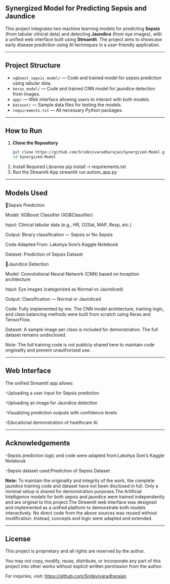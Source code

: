 ## Synergized Model for Predicting Sepsis and Jaundice

This project integrates two machine learning models for predicting **Sepsis** (from tabular clinical data) and detecting **Jaundice** (from eye images), with a unified web interface built using **Streamlit**. The project aims to showcase early disease prediction using AI techniques in a user-friendly application.

---

## Project Structure

- `xgboost_sepsis_model/` — Code and trained model for sepsis prediction using tabular data.
- `keras_model/` — Code and trained CNN model for jaundice detection from images.
- `app/` — Web interface allowing users to interact with both models.
- `Dataset/` — Sample data files for testing the models.
- `requirements.txt` — All necessary Python packages.

---

## How to Run
1. **Clone the Repository**
   ```bash
   git clone https://github.com/Sridevivaradharajan/Synergized-Model.git
   cd Synergized-Model
2. Install Required Libraries pip install -r requirements.txt
3. Run the Streamlit App streamlit run autism_app.py

---

## Models Used
🔹Sepsis Prediction

Model: XGBoost Classifier (XGBClassifier)

Input: Clinical tabular data (e.g., HR, O2Sat, MAP, Resp, etc.)

Output: Binary classification — Sepsis or No Sepsis

Code Adapted From: Lakshya Soni’s Kaggle Notebook

Dataset: Prediction of Sepsis Dataset

🔹Jaundice Detection

Model: Convolutional Neural Network (CNN) based on Inception architecture

Input: Eye images (categorized as Normal vs Jaundiced)

Output: Classification — Normal or Jaundiced

Code: Fully implemented by me. The CNN model architecture, training logic, and class balancing methods were built from scratch using Keras and TensorFlow.

Dataset: A sample image per class is included for demonstration. The full dataset remains undisclosed.

Note: The full training code is not publicly shared here to maintain code originality and prevent unauthorized use.

---

## Web Interface
The unified Streamlit app allows:

-Uploading a user input for Sepsis prediction

-Uploading an image for Jaundice detection

-Visualizing prediction outputs with confidence levels

-Educational demonstration of healthcare AI

---

## Acknowledgements
-Sepsis prediction logic and code were adapted from:Lakshya Soni’s Kaggle Notebook

-Sepsis dataset used:Prediction of Sepsis Dataset


**Note:** To maintain the originality and integrity of the work, the complete jaundice training code and dataset have not been disclosed in full. Only a minimal setup is shared for demonstration purposes.The Artificial Intelligence models for both sepsis and jaundice were trained independently and are original to this project.The Streamlit web interface was designed and implemented as a unified platform to demonstrate both models interactively.
No direct code from the above sources was reused without modification. Instead, concepts and logic were adapted and extended.

---

## License

This project is proprietary and all rights are reserved by the author.

You may not copy, modify, reuse, distribute, or incorporate any part of this project into other works without explicit written permission from the author.

For inquiries, visit: https://github.com/Sridevivaradharajan


